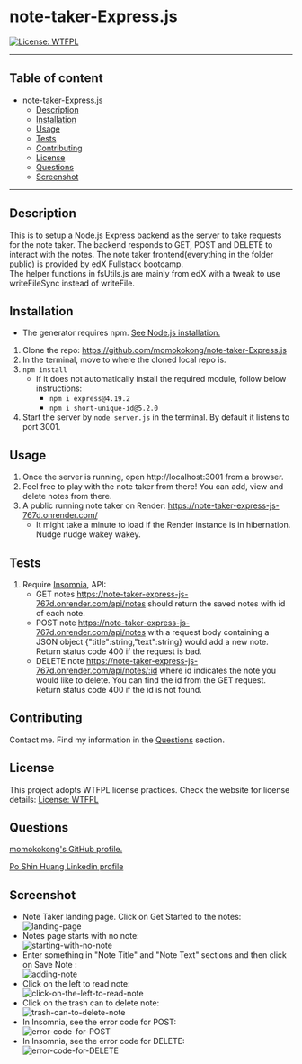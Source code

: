 # note-taker-Express.js
[![License: WTFPL](https://img.shields.io/badge/License-WTFPL-brightgreen.svg)](http://www.wtfpl.net/about/)
***
## Table of content
- note-taker-Express.js
  - [Description](#Description)
  - [Installation](#Installation)
  - [Usage](#Usage)
  - [Tests](#Tests)
  - [Contributing](#Contributing)
  - [License](#License)
  - [Questions](#Questions)
  - [Screenshot](#Screenshot)
***
## Description
This is to setup a Node.js Express backend as the server to take requests for the note taker.  The backend responds to GET, POST and DELETE to interact with the notes.  The note taker frontend(everything in the folder public) is provided by edX Fullstack bootcamp. 
<br>The helper functions in fsUtils.js are mainly from edX with a tweak to use writeFileSync instead of writeFile.

## Installation
- The generator requires npm.  [See Node.js installation.](https://docs.npmjs.com/downloading-and-installing-node-js-and-npm)
1. Clone the repo: https://github.com/momokokong/note-taker-Express.js
2. In the terminal, move to where the cloned local repo is.
3. `npm install`
   - If it does not automatically install the required module, follow below instructions:
     - `npm i express@4.19.2`
     - `npm i short-unique-id@5.2.0`
4. Start the server by `node server.js` in the terminal.  By default it listens to port 3001. 

## Usage
1. Once the server is running, open http://localhost:3001 from a browser.
2. Feel free to play with the note taker from there! You can add, view and delete notes from there.
3. A public running note taker on Render: https://note-taker-express-js-767d.onrender.com/
   - It might take a minute to load if the Render instance is in hibernation.  Nudge nudge wakey wakey.

## Tests
1. Require [Insomnia](https://insomnia.rest/download), API:
   - GET notes https://note-taker-express-js-767d.onrender.com/api/notes should return the saved notes with id of each note.
   - POST note https://note-taker-express-js-767d.onrender.com/api/notes with a request body containing a JSON object {"title":string,"text":string} would add a new note.  Return status code 400 if the request is bad.
   - DELETE note https://note-taker-express-js-767d.onrender.com/api/notes/:id where id indicates the note you would like to delete.  You can find the id from the GET request.  Return status code 400 if the id is not found. 

## Contributing
Contact me.  Find my information in the [Questions](#Questions) section.

## License
This project adopts WTFPL license practices. Check the website for license details: [License: WTFPL](http://www.wtfpl.net/about/)

## Questions
[momokokong's GitHub profile.](https://github.com/momokokong)

[Po Shin Huang Linkedin profile](https://www.linkedin.com/in/poshinhuang/)

## Screenshot
- Note Taker landing page.  Click on Get Started to the notes:
![landing-page](./screenshot/landing-page.png)
- Notes page starts with no note:  
![starting-with-no-note](./screenshot/starting-with-no-note.png)
- Enter something in "Note Title" and "Note Text" sections and then click on Save Note :  
![adding-note](./screenshot/adding-note.png)
- Click on the left to read note:  
![click-on-the-left-to-read-note](./screenshot/click-on-the-left-to-read-note.png)
- Click on the trash can to delete note:  
![trash-can-to-delete-note](./screenshot/trash-can-to-delete-note.png)
- In Insomnia, see the error code for POST:  
![error-code-for-POST](./screenshot/error-code-for-POST.png)
- In Insomnia, see the error code for DELETE:  
![error-code-for-DELETE](./screenshot/error-code-for-DELETE.png)
